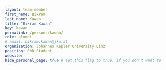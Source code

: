 ```yaml
---
layout: team-member
first_name: Bikram
last_name: Kawan
title: "Bikram Kawan"
key: kawan
permalink: /persons/kawan/
role: alumni
# email: bikram.kawan@jku.at
organization: Johannes Kepler University Linz
position: PhD Student
website:
hide_personal_page: true # set this flag to true, if you don't want to link a personal page
---
```

